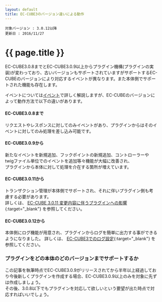 ```yaml
---
layout: default
title: EC-CUBE3のバージョン違いによる動作
---
```


```
対象バージョン : 3.0.12以降
更新日 : 2016/11/27
```

# {{ page.title }}

EC-CUBE3.0.8までとEC-CUBE3.0.9以上からプラグイン機構(プラグインの実装)が変わっており、古いバージョンもサポートされていますがサポートするEC-CUBEのバージョンにより対応するイベントが異なります。また本体側でサポートされた機能も存在します。

イベントについては[イベント](event)で詳しく解説しますが、EC-CUBEのバージョンによって動作方法で以下の違いがあります。

#### EC-CUBE3.0.8まで
リクエストやレスポンスに対してのみイベントがあり、プラグインからはそのイベントに対してのみ処理を差し込み可能です。


#### EC-CUBE3.0.9から
新たなイベントを新規追加、フックポイントの新規追加、コントローラーやtwigファイル単位でのイベントを追加等々機能が大幅に改善され、  
プラグインから本体に対して処理を介在する箇所が増えています。


#### EC-CUBE3.0.11から
トランザクション管理が本体側でサポートされ、それに伴いプラグイン側も考慮する必要があります。  
詳しくは、 [EC-CUBE 3.0.11 変更内容に伴うプラグインへの影響](/guideline/plugin-update-for3.0.11){:target="_blank"} を参照してください。

#### EC-CUBE3.0.12から
本体側にログ機能が用意され、プラグインからログを簡単に出力する事ができるようになりました。
詳しくは、 [EC-CUBE3でのログ設定](/log){:target="_blank"} を参照してください。


### プラグインをどの本体のどのバージョンまでサポートするか
この記事を執筆時点でEC-CUBE3.0.9がリリースされてから半年以上経過しており今後新しくプラグインを作成する場合、EC-CUBE3.0.9以上のみを対象に先ずは作成しましょう。  
その後、3.0.8以下でもプラグインを対応して欲しいという要望が出た時点で対応すればいいでしょう。
